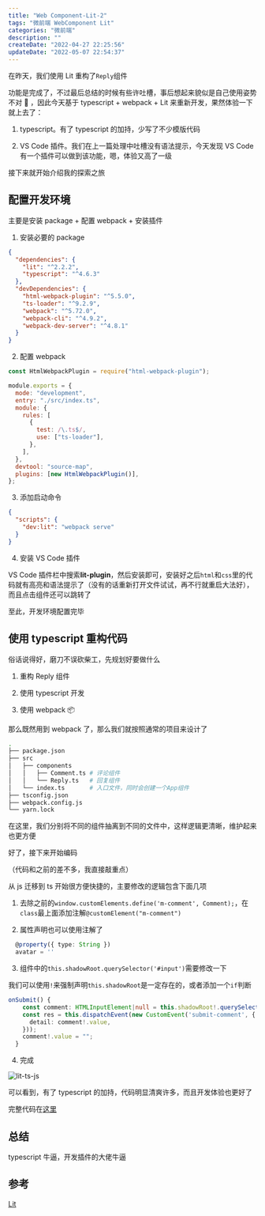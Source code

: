```yaml
---
title: "Web Component-Lit-2"
tags: "微前端 WebComponent Lit"
categories: "微前端"
description: ""
createDate: "2022-04-27 22:25:56"
updateDate: "2022-05-07 22:54:37"
---
```


在昨天，我们使用 Lit 重构了`Reply`组件

功能是完成了，不过最后总结的时候有些许吐槽，事后想起来貌似是自己使用姿势不对 🤔 ，因此今天基于 typescript + webpack + Lit 来重新开发，果然体验一下就上去了：

1. typescript。有了 typescript 的加持，少写了不少模版代码

2. VS Code 插件。我们在上一篇处理中吐槽没有语法提示，今天发现 VS Code 有一个插件可以做到该功能，嗯，体验又高了一级

接下来就开始介绍我的探索之旅

## 配置开发环境

主要是安装 package + 配置 webpack + 安装插件

1. 安装必要的 package

```json
{
  "dependencies": {
    "lit": "^2.2.2",
    "typescript": "^4.6.3"
  },
  "devDependencies": {
    "html-webpack-plugin": "^5.5.0",
    "ts-loader": "^9.2.9",
    "webpack": "^5.72.0",
    "webpack-cli": "^4.9.2",
    "webpack-dev-server": "^4.8.1"
  }
}
```

2. 配置 webpack

```js
const HtmlWebpackPlugin = require("html-webpack-plugin");

module.exports = {
  mode: "development",
  entry: "./src/index.ts",
  module: {
    rules: [
      {
        test: /\.ts$/,
        use: ["ts-loader"],
      },
    ],
  },
  devtool: "source-map",
  plugins: [new HtmlWebpackPlugin()],
};
```

3. 添加启动命令

```json
{
  "scripts": {
    "dev:lit": "webpack serve"
  }
}
```

4. 安装 VS Code 插件

VS Code 插件栏中搜索**lit-plugin**，然后安装即可，安装好之后`html`和`css`里的代码就有高亮和语法提示了（没有的话重新打开文件试试，再不行就重启大法好），而且点击组件还可以跳转了

至此，开发环境配置完毕

## 使用 typescript 重构代码

俗话说得好，磨刀不误砍柴工，先规划好要做什么

1. 重构 Reply 组件

2. 使用 typescript 开发

3. 使用 webpack 📦

那么既然用到 webpack 了，那么我们就按照通常的项目来设计了

```sh
.
├── package.json
├── src
│   ├── components
│   │   ├── Comment.ts # 评论组件
│   │   └── Reply.ts   # 回复组件
│   └── index.ts       # 入口文件，同时会创建一个App组件
├── tsconfig.json
├── webpack.config.js
└── yarn.lock
```

在这里，我们分别将不同的组件抽离到不同的文件中，这样逻辑更清晰，维护起来也更方便

好了，接下来开始编码

（代码和之前的差不多，我直接敲重点）

从 js 迁移到 ts 开始很方便快捷的，主要修改的逻辑包含下面几项

1. 去除之前的`window.customElements.define('m-comment', Comment);`，在`class`最上面添加注解`@customElement("m-comment")`

2. 属性声明也可以使用注解了

```ts
  @property({ type: String })
  avatar = ''
```

3. 组件中的`this.shadowRoot.querySelector('#input')`需要修改一下

我们可以使用`!`来强制声明`this.shadowRoot`是一定存在的，或者添加一个`if`判断

```ts
onSubmit() {
    const comment: HTMLInputElement|null = this.shadowRoot!.querySelector('#input');
    const res = this.dispatchEvent(new CustomEvent('submit-comment', {
      detail: comment!.value,
    }));
    comment!.value = "";
  }
```

4. 完成

![lit-ts-js](https://p3-juejin.byteimg.com/tos-cn-i-k3u1fbpfcp/611ad4cbcda94373a63fb5b2b22bd715~tplv-k3u1fbpfcp-zoom-1.image)

可以看到，有了 typescript 的加持，代码明显清爽许多，而且开发体验也更好了

完整代码在[这里](https://github.com/mrrs878/web-components)

## 总结

typescript 牛逼，开发插件的大佬牛逼

## 参考

[Lit](https://lit.dev/docs/)
